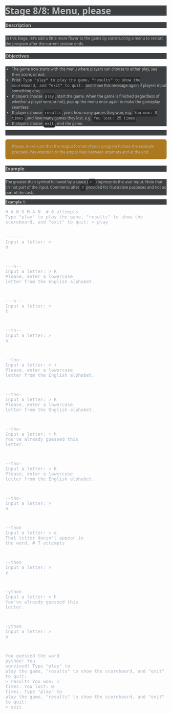 <h1 style='line-height: 1.15em; font-weight: bold; color: rgb(186, 186, 186); font-family: "Segoe UI", sans-serif; font-style: normal; font-variant-ligatures: normal; font-variant-caps: normal; letter-spacing: normal; orphans: 2; text-align: start; text-indent: 0px; text-transform: none; white-space: normal; widows: 2; word-spacing: 0px; -webkit-text-stroke-width: 0px; background-color: rgb(60, 63, 65); text-decoration-thickness: initial; text-decoration-style: initial; text-decoration-color: initial; margin-top: 15px;'>Stage 8/8: Menu, please</h1>
<h5 style='color: rgb(186, 186, 186); font-family: "Segoe UI", sans-serif; font-style: normal; font-variant-ligatures: normal; font-variant-caps: normal; letter-spacing: normal; orphans: 2; text-align: start; text-indent: 0px; text-transform: none; white-space: normal; widows: 2; word-spacing: 0px; -webkit-text-stroke-width: 0px; background-color: rgb(60, 63, 65); text-decoration-thickness: initial; text-decoration-style: initial; text-decoration-color: initial;'>Description</h5>
<p style='color: rgb(186, 186, 186); font-family: "Segoe UI", sans-serif; font-size: 12px; font-style: normal; font-variant-ligatures: normal; font-variant-caps: normal; font-weight: 400; letter-spacing: normal; orphans: 2; text-align: start; text-indent: 0px; text-transform: none; white-space: normal; widows: 2; word-spacing: 0px; -webkit-text-stroke-width: 0px; background-color: rgb(60, 63, 65); text-decoration-thickness: initial; text-decoration-style: initial; text-decoration-color: initial;'>In this stage, let&apos;s add a little more flavor to the game by constructing a menu to restart the program after the current session ends.</p>
<h5 style='color: rgb(186, 186, 186); font-family: "Segoe UI", sans-serif; font-style: normal; font-variant-ligatures: normal; font-variant-caps: normal; letter-spacing: normal; orphans: 2; text-align: start; text-indent: 0px; text-transform: none; white-space: normal; widows: 2; word-spacing: 0px; -webkit-text-stroke-width: 0px; background-color: rgb(60, 63, 65); text-decoration-thickness: initial; text-decoration-style: initial; text-decoration-color: initial;'>Objectives</h5>
<ul style='color: rgb(186, 186, 186); font-family: "Segoe UI", sans-serif; font-size: 12px; font-style: normal; font-variant-ligatures: normal; font-variant-caps: normal; font-weight: 400; letter-spacing: normal; orphans: 2; text-align: start; text-indent: 0px; text-transform: none; white-space: normal; widows: 2; word-spacing: 0px; -webkit-text-stroke-width: 0px; background-color: rgb(60, 63, 65); text-decoration-thickness: initial; text-decoration-style: initial; text-decoration-color: initial;'>
    <li>The game now starts with the menu where players can choose to either play, see their score, or exit;</li>
    <li>Print&nbsp;<span class="code" style='font-family: "Courier New", monospace; background-color: rgb(44, 44, 44); font-size: 12px; padding: 4px; border-radius: 5px;'><span style="color: rgb(169, 183, 198);">Type &quot;play&quot; to play the game, &quot;results&quot; to show the scoreboard, and &quot;exit&quot; to quit:</span></span> and show this message again if players input something else;</li>
    <li>If players choose&nbsp;<span class="code" style='font-family: "Courier New", monospace; background-color: rgb(44, 44, 44); font-size: 12px; padding: 4px; border-radius: 5px;'><span style="color: rgb(169, 183, 198);">play</span></span>, start the game. When the game is finished (regardless of whether a player wins or not), pop up the menu once again to make the gameplay seamless;</li>
    <li>If players choose&nbsp;<span class="code" style='font-family: "Courier New", monospace; background-color: rgb(44, 44, 44); font-size: 12px; padding: 4px; border-radius: 5px;'><span style="color: rgb(169, 183, 198);">results</span></span>, print how many games they won, e.g.&nbsp;<span class="code" style='font-family: "Courier New", monospace; background-color: rgb(44, 44, 44); font-size: 12px; padding: 4px; border-radius: 5px;'><span style="color: rgb(169, 183, 198);">You won: 0 times</span></span>, and how many games they lost, e.g.&nbsp;<span class="code" style='font-family: "Courier New", monospace; background-color: rgb(44, 44, 44); font-size: 12px; padding: 4px; border-radius: 5px;'><span style="color: rgb(169, 183, 198);">You lost: 25 times</span></span>;</li>
    <li>If players choose&nbsp;<span class="code" style='font-family: "Courier New", monospace; background-color: rgb(44, 44, 44); font-size: 12px; padding: 4px; border-radius: 5px;'><span style="color: rgb(169, 183, 198);">exit</span></span>, end the game.</li>
</ul>
<p style='color: rgb(186, 186, 186); font-family: "Segoe UI", sans-serif; font-size: 12px; font-style: normal; font-variant-ligatures: normal; font-variant-caps: normal; font-weight: 400; letter-spacing: normal; orphans: 2; text-align: start; text-indent: 0px; text-transform: none; white-space: normal; widows: 2; word-spacing: 0px; -webkit-text-stroke-width: 0px; background-color: rgb(60, 63, 65); text-decoration-thickness: initial; text-decoration-style: initial; text-decoration-color: initial;'><br></p>
<div class="alert alert-warning" style='background-color: rgb(172, 121, 32); border: 1px solid transparent; position: relative; padding: 0.75rem 1.25rem; margin-bottom: 1rem; border-radius: 0.375rem; line-height: 1.5; color: rgb(186, 186, 186); font-family: "Segoe UI", sans-serif; font-size: 12px; font-style: normal; font-variant-ligatures: normal; font-variant-caps: normal; font-weight: 400; letter-spacing: normal; orphans: 2; text-align: start; text-indent: 0px; text-transform: none; white-space: normal; widows: 2; word-spacing: 0px; -webkit-text-stroke-width: 0px; text-decoration-thickness: initial; text-decoration-style: initial; text-decoration-color: initial;'>Please, make sure that the output format of your program follows the example precisely. Pay attention to the empty lines between attempts and at the end.</div>
<h5 style='color: rgb(186, 186, 186); font-family: "Segoe UI", sans-serif; font-style: normal; font-variant-ligatures: normal; font-variant-caps: normal; letter-spacing: normal; orphans: 2; text-align: start; text-indent: 0px; text-transform: none; white-space: normal; widows: 2; word-spacing: 0px; -webkit-text-stroke-width: 0px; background-color: rgb(60, 63, 65); text-decoration-thickness: initial; text-decoration-style: initial; text-decoration-color: initial;'>Example</h5>
<p style='color: rgb(186, 186, 186); font-family: "Segoe UI", sans-serif; font-size: 12px; font-style: normal; font-variant-ligatures: normal; font-variant-caps: normal; font-weight: 400; letter-spacing: normal; orphans: 2; text-align: start; text-indent: 0px; text-transform: none; white-space: normal; widows: 2; word-spacing: 0px; -webkit-text-stroke-width: 0px; background-color: rgb(60, 63, 65); text-decoration-thickness: initial; text-decoration-style: initial; text-decoration-color: initial;'>The greater-than symbol followed by a space (<span class="code" style='font-family: "Courier New", monospace; background-color: rgb(44, 44, 44); font-size: 12px; padding: 4px; border-radius: 5px;'><span style="color: rgb(169, 183, 198);">&gt;&nbsp;</span></span>) represents the user input. Note that it&apos;s not part of the input. Comments after&nbsp;<span class="code" style='font-family: "Courier New", monospace; background-color: rgb(44, 44, 44); font-size: 12px; padding: 4px; border-radius: 5px;'><span style="color: rgb(169, 183, 198);">#</span></span> provided for illustrative purposes and not as part of the task.</p>
<p style='color: rgb(186, 186, 186); font-family: "Segoe UI", sans-serif; font-size: 12px; font-style: normal; font-variant-ligatures: normal; font-variant-caps: normal; font-weight: 400; letter-spacing: normal; orphans: 2; text-align: start; text-indent: 0px; text-transform: none; white-space: normal; widows: 2; word-spacing: 0px; -webkit-text-stroke-width: 0px; background-color: rgb(60, 63, 65); text-decoration-thickness: initial; text-decoration-style: initial; text-decoration-color: initial;'><strong>Example 1</strong>:</p>
<p><span class="code-block" style="background-color: rgb(44, 44, 44); font-size: 12px; line-height: 17px; display: block; color: rgb(186, 186, 186); font-family: &quot;Segoe UI&quot;, sans-serif; font-style: normal; font-variant-ligatures: normal; font-variant-caps: normal; font-weight: 400; letter-spacing: normal; orphans: 2; text-align: start; text-indent: 0px; text-transform: none; white-space: normal; widows: 2; word-spacing: 0px; -webkit-text-stroke-width: 0px; text-decoration-thickness: initial; text-decoration-style: initial; text-decoration-color: initial;"></span></p>
<pre style="white-space: pre-wrap; min-width: 250px;"><span style="color: rgb(169, 183, 198);">H A N G M A N  # 8 attempts</span>
<span style="color: rgb(169, 183, 198);">Type &quot;play&quot; to play the game, &quot;results&quot; to show the scoreboard, and &quot;exit&quot; to quit: &gt; play</span>

<span style="color: rgb(169, 183, 198);">------</span>
<span style="color: rgb(169, 183, 198);">Input a letter: &gt; h</span>

<span style="color: rgb(169, 183, 198);">---h--</span>
<span style="color: rgb(169, 183, 198);">Input a letter: &gt; K</span>
<span style="color: rgb(169, 183, 198);">Please, enter a lowercase letter from the English alphabet.</span>

<span style="color: rgb(169, 183, 198);">---h--</span>
<span style="color: rgb(169, 183, 198);">Input a letter: &gt; t</span>

<span style="color: rgb(169, 183, 198);">--th--</span>
<span style="color: rgb(169, 183, 198);">Input a letter: &gt; o</span>

<span style="color: rgb(169, 183, 198);">--tho-</span>
<span style="color: rgb(169, 183, 198);">Input a letter: &gt; +</span>
<span style="color: rgb(169, 183, 198);">Please, enter a lowercase letter from the English alphabet.</span>

<span style="color: rgb(169, 183, 198);">--tho-</span>
<span style="color: rgb(169, 183, 198);">Input a letter: &gt; K</span>
<span style="color: rgb(169, 183, 198);">Please, enter a lowercase letter from the English alphabet.</span>

<span style="color: rgb(169, 183, 198);">--tho-</span>
<span style="color: rgb(169, 183, 198);">Input a letter: &gt; h</span>
<span style="color: rgb(169, 183, 198);">You&apos;ve already guessed this letter.</span>

<span style="color: rgb(169, 183, 198);">--tho-</span>
<span style="color: rgb(169, 183, 198);">Input a letter: &gt; K</span>
<span style="color: rgb(169, 183, 198);">Please, enter a lowercase letter from the English alphabet.</span>

<span style="color: rgb(169, 183, 198);">--tho-</span>
<span style="color: rgb(169, 183, 198);">Input a letter: &gt; n</span>

<span style="color: rgb(169, 183, 198);">--thon</span>
<span style="color: rgb(169, 183, 198);">Input a letter: &gt; q</span>
<span style="color: rgb(169, 183, 198);">That letter doesn&apos;t appear in the word.  # 7 attempts</span>

<span style="color: rgb(169, 183, 198);">--thon</span>
<span style="color: rgb(169, 183, 198);">Input a letter: &gt; y</span>

<span style="color: rgb(169, 183, 198);">-ython</span>
<span style="color: rgb(169, 183, 198);">Input a letter: &gt; h</span>
<span style="color: rgb(169, 183, 198);">You&apos;ve already guessed this letter.</span>

<span style="color: rgb(169, 183, 198);">-ython</span>
<span style="color: rgb(169, 183, 198);">Input a letter: &gt; p</span>

<span style="color: rgb(169, 183, 198);">You guessed the word python!</span>
<span style="color: rgb(169, 183, 198);">You survived!</span>
<span style="color: rgb(169, 183, 198);">Type &quot;play&quot; to play the game, &quot;results&quot; to show the scoreboard, and &quot;exit&quot; to quit: &gt; results</span>
<span style="color: rgb(169, 183, 198);">You won: 1 times.</span>
<span style="color: rgb(169, 183, 198);">You lost: 0 times.</span>
<span style="color: rgb(169, 183, 198);">Type &quot;play&quot; to play the game, &quot;results&quot; to show the scoreboard, and &quot;exit&quot; to quit: &gt; exit</span></pre>
<p></p>